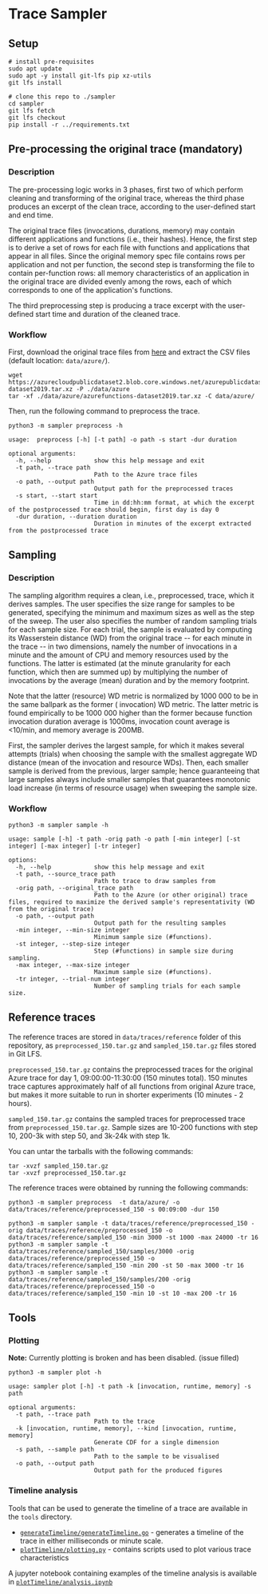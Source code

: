# Trace Sampler

## Setup

```console
# install pre-requisites
sudo apt update
sudo apt -y install git-lfs pip xz-utils
git lfs install

# clone this repo to ./sampler
cd sampler
git lfs fetch
git lfs checkout
pip install -r ../requirements.txt
```

## Pre-processing the original trace (mandatory)

### Description

The pre-processing logic works in 3 phases, first two of which perform cleaning and transforming of the original trace,
whereas the third phase produces an excerpt of the clean trace, according to the user-defined start and end time.

The original trace files (invocations, durations, memory) may contain different applications and functions (i.e., their
hashes).
Hence, the first step is to derive a set of rows for each file with functions and applications that appear in all files.
Since the original memory spec file contains rows per application and not per function, the second step is
transforming the file to contain per-function rows: all memory characteristics of an application
in the original trace are divided evenly among the rows, each of which corresponds to one of the application's
functions.

The third preprocessing step is producing a trace excerpt with the user-defined start time and
duration of the cleaned trace.

### Workflow

First, download the original trace files
from [here](https://azurecloudpublicdataset2.blob.core.windows.net/azurepublicdatasetv2/azurefunctions_dataset2019/azurefunctions-dataset2019.tar.xz)
and extract the CSV files (default location: `data/azure/`).

```console
wget https://azurecloudpublicdataset2.blob.core.windows.net/azurepublicdatasetv2/azurefunctions_dataset2019/azurefunctions-dataset2019.tar.xz -P ./data/azure
tar -xf ./data/azure/azurefunctions-dataset2019.tar.xz -C data/azure/
```

Then, run the following command to preprocess the trace.

```console
python3 -m sampler preprocess -h

usage:  preprocess [-h] [-t path] -o path -s start -dur duration

optional arguments:
  -h, --help            show this help message and exit
  -t path, --trace path
                        Path to the Azure trace files
  -o path, --output path
                        Output path for the preprocessed traces
  -s start, --start start
                        Time in dd:hh:mm format, at which the excerpt of the postprocessed trace should begin, first day is day 0
  -dur duration, --duration duration
                        Duration in minutes of the excerpt extracted from the postprocessed trace             
```

## Sampling

### Description

The sampling algorithm requires a clean, i.e., preprocessed, trace, which it derives samples.
The user specifies the size range for samples to be generated, specifying the minimum and maximum sizes
as well as the step of the sweep. The user also specifies the number of random sampling trials for each sample size.
For each trial, the sample is evaluated by computing its Wasserstein distance (WD) from the original trace -- for each
minute
in the trace -- in two dimensions, namely the number of invocations in a minute and the amount of CPU and memory
resources
used by the functions. The latter is estimated (at the minute granularity for each function, which then are summed up)
by multiplying the number of invocations by the average (mean) duration and by the memory footprint.

Note that the latter (resource) WD metric is normalized by 1000 000 to be in the same ballpark as the former (
invocation) WD metric. The latter metric is found empirically to be 1000 000 higher than the former because function
invocation duration average is 1000ms, invocation count average is <10/min, and memory average is 200MB.

First, the sampler derives the largest sample, for which it makes several attempts (trials) when choosing the sample
with the smallest aggregate WD distance (mean of the invocation and resource WDs). Then, each smaller sample is derived
from the previous, larger sample; hence guaranteeing that large samples always include smaller samples that guarantees
monotonic load increase (in terms of resource usage) when sweeping the sample size.

### Workflow

```console
python3 -m sampler sample -h

usage: sample [-h] -t path -orig path -o path [-min integer] [-st integer] [-max integer] [-tr integer]

options:
  -h, --help            show this help message and exit
  -t path, --source_trace path
                        Path to trace to draw samples from
  -orig path, --original_trace path
                        Path to the Azure (or other original) trace files, required to maximize the derived sample's representativity (WD from the original trace)
  -o path, --output path
                        Output path for the resulting samples
  -min integer, --min-size integer
                        Minimum sample size (#functions).
  -st integer, --step-size integer
                        Step (#functions) in sample size during sampling.
  -max integer, --max-size integer
                        Maximum sample size (#functions).
  -tr integer, --trial-num integer
                        Number of sampling trials for each sample size.
```

## Reference traces

The reference traces are stored in `data/traces/reference` folder of this repository, as `preprocessed_150.tar.gz` and
`sampled_150.tar.gz` files stored in Git LFS.

`preprocessed_150.tar.gz` contains the preprocessed traces for the original Azure trace for day 1, 09:00:00-11:30:00 (150
minutes total). 150 minutes trace captures approximately half of all functions from original Azure trace, but makes it
more suitable to run in shorter experiments (10 minutes - 2 hours).

`sampled_150.tar.gz` contains the sampled traces for preprocessed trace from `preprocessed_150.tar.gz`. Sample sizes are
10-200 functions with step 10, 200-3k with step 50, and 3k-24k with step 1k.

You can untar the tarballs with the following commands:

```console
tar -xvzf sampled_150.tar.gz
tar -xvzf preprocessed_150.tar.gz
```

The reference traces were obtained by running the following commands:

```console
python3 -m sampler preprocess  -t data/azure/ -o data/traces/reference/preprocessed_150 -s 00:09:00 -dur 150

python3 -m sampler sample -t data/traces/reference/preprocessed_150 -orig data/traces/reference/preprocessed_150 -o data/traces/reference/sampled_150 -min 3000 -st 1000 -max 24000 -tr 16
python3 -m sampler sample -t data/traces/reference/sampled_150/samples/3000 -orig data/traces/reference/preprocessed_150 -o data/traces/reference/sampled_150 -min 200 -st 50 -max 3000 -tr 16
python3 -m sampler sample -t data/traces/reference/sampled_150/samples/200 -orig data/traces/reference/preprocessed_150 -o data/traces/reference/sampled_150 -min 10 -st 10 -max 200 -tr 16
```

## Tools

### Plotting

**Note:** Currently plotting is broken and has been disabled. (issue filled)

```console
python3 -m sampler plot -h

usage: sampler plot [-h] -t path -k [invocation, runtime, memory] -s path

optional arguments:
  -t path, --trace path
                        Path to the trace
  -k [invocation, runtime, memory], --kind [invocation, runtime, memory]
                        Generate CDF for a single dimension
  -s path, --sample path
                        Path to the sample to be visualised
  -o path, --output path
                        Output path for the produced figures
```

### Timeline analysis

Tools that can be used to generate the timeline of a trace are available in the `tools` directory.

- [`generateTimeline/generateTimeline.go`](/tools/generateTimeline/generateTimeline.go) - generates a timeline of the
  trace in either milliseconds or minute scale.
- [`plotTimeline/plotting.py`](/tools/plotTimeline/plotting.py) - contains scripts used to plot various trace
  characteristics

A jupyter notebook containing examples of the timeline analysis is available
in [`plotTimeline/analysis.ipynb`](/tools/plotTimeline/analysis.ipynb)
